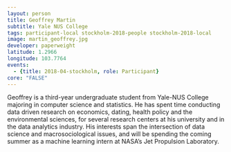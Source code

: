 ```yaml
---
layout: person
title: Geoffrey Martin
subtitle: Yale NUS College
tags: participant-local stockholm-2018-people stockholm-2018-local
image: martin_geoffrey.jpg
developer: paperweight
latitude: 1.2966
longitude: 103.7764
events:
  - {title: 2018-04-stockholm, role: Participant}
core: "FALSE"
---
```

Geoffrey is a third-year undergraduate student from Yale-NUS College majoring in computer science and statistics. He has spent time conducting data driven research on economics, dating, health policy and the environmental sciences, for several research centers at his university and in the data analytics industry. His interests span the intersection of data science and macrosociological issues, and will be spending the coming summer as a machine learning intern at NASA’s Jet Propulsion Laboratory.